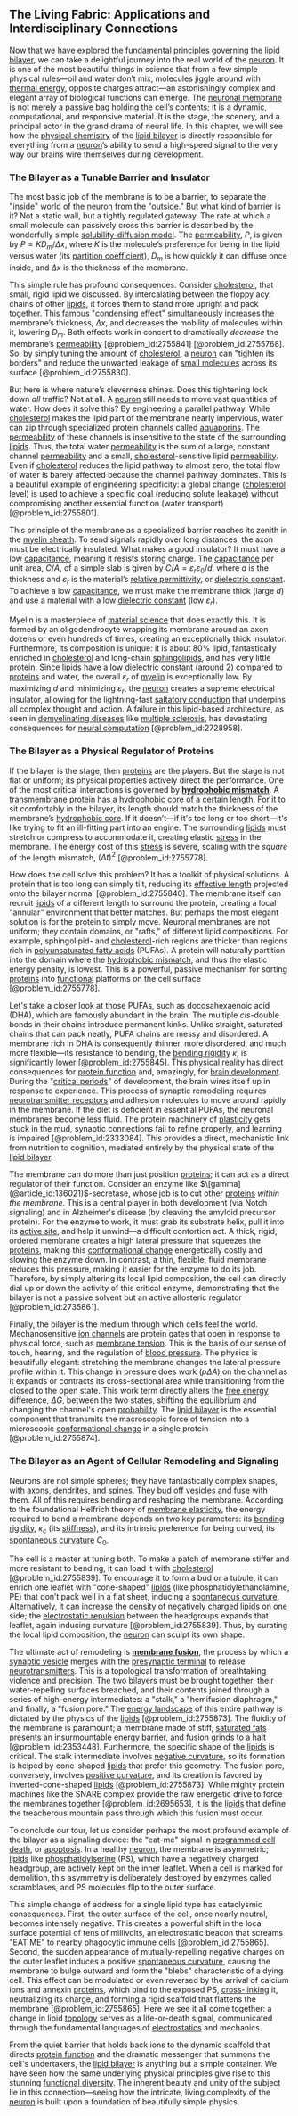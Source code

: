 ## The Living Fabric: Applications and Interdisciplinary Connections

Now that we have explored the fundamental principles governing the [lipid bilayer](@article_id:135919), we can take a delightful journey into the real world of the [neuron](@article_id:147606). It is one of the most beautiful things in science that from a few simple physical rules—oil and water don’t mix, molecules jiggle around with [thermal energy](@article_id:137233), opposite charges attract—an astonishingly complex and elegant array of biological functions can emerge. The [neuronal membrane](@article_id:181578) is not merely a passive bag holding the cell’s contents; it is a dynamic, computational, and responsive material. It is the stage, the scenery, and a principal actor in the grand drama of neural life. In this chapter, we will see how the [physical chemistry](@article_id:144726) of the [lipid bilayer](@article_id:135919) is directly responsible for everything from a [neuron](@article_id:147606)’s ability to send a high-speed signal to the very way our brains wire themselves during development.

### The Bilayer as a Tunable Barrier and Insulator

The most basic job of the membrane is to be a barrier, to separate the "inside" world of the [neuron](@article_id:147606) from the "outside." But what kind of barrier is it? Not a static wall, but a tightly regulated gateway. The rate at which a small molecule can passively cross this barrier is described by the wonderfully simple [solubility-diffusion model](@article_id:173596). The [permeability](@article_id:154065), $P$, is given by $P = K D_m / \Delta x$, where $K$ is the molecule’s preference for being in the lipid versus water (its [partition coefficient](@article_id:176919)), $D_m$ is how quickly it can diffuse once inside, and $\Delta x$ is the thickness of the membrane.

This simple rule has profound consequences. Consider [cholesterol](@article_id:138977), that small, rigid lipid we discussed. By intercalating between the floppy acyl chains of other [lipids](@article_id:142830), it forces them to stand more upright and pack together. This famous "condensing effect" simultaneously increases the membrane’s thickness, $\Delta x$, and decreases the mobility of molecules within it, lowering $D_m$. Both effects work in concert to dramatically *decrease* the membrane’s [permeability](@article_id:154065) [@problem_id:2755841] [@problem_id:2755768]. So, by simply tuning the amount of [cholesterol](@article_id:138977), a [neuron](@article_id:147606) can "tighten its borders" and reduce the unwanted leakage of [small molecules](@article_id:273897) across its surface [@problem_id:2755830].

But here is where nature’s cleverness shines. Does this tightening lock down *all* traffic? Not at all. A [neuron](@article_id:147606) still needs to move vast quantities of water. How does it solve this? By engineering a parallel pathway. While [cholesterol](@article_id:138977) makes the lipid part of the membrane nearly impervious, water can zip through specialized protein channels called [aquaporins](@article_id:138122). The [permeability](@article_id:154065) of these channels is insensitive to the state of the surrounding [lipids](@article_id:142830). Thus, the total water [permeability](@article_id:154065) is the sum of a large, constant channel [permeability](@article_id:154065) and a small, [cholesterol](@article_id:138977)-sensitive lipid [permeability](@article_id:154065). Even if [cholesterol](@article_id:138977) reduces the lipid pathway to almost zero, the total flow of water is barely affected because the channel pathway dominates. This is a beautiful example of engineering specificity: a global change ([cholesterol](@article_id:138977) level) is used to achieve a specific goal (reducing solute leakage) without compromising another essential function (water transport) [@problem_id:2755801].

This principle of the membrane as a specialized barrier reaches its zenith in the [myelin sheath](@article_id:149072). To send signals rapidly over long distances, the axon must be electrically insulated. What makes a good insulator? It must have a low [capacitance](@article_id:265188), meaning it resists storing charge. The [capacitance](@article_id:265188) per unit area, $C/A$, of a simple slab is given by $C/A = \varepsilon_r \varepsilon_0 / d$, where $d$ is the thickness and $\varepsilon_r$ is the material’s [relative permittivity](@article_id:267321), or [dielectric constant](@article_id:146220). To achieve a low [capacitance](@article_id:265188), we must make the membrane thick (large $d$) and use a material with a low [dielectric constant](@article_id:146220) (low $\varepsilon_r$).

Myelin is a masterpiece of [material science](@article_id:151732) that does exactly this. It is formed by an oligodendrocyte wrapping its membrane around an axon dozens or even hundreds of times, creating an exceptionally thick insulator. Furthermore, its composition is unique: it is about $80\%$ lipid, fantastically enriched in [cholesterol](@article_id:138977) and long-chain [sphingolipids](@article_id:170807), and has very little protein. Since [lipids](@article_id:142830) have a low [dielectric constant](@article_id:146220) (around $2$) compared to [proteins](@article_id:264508) and water, the overall $\varepsilon_r$ of [myelin](@article_id:152735) is exceptionally low. By maximizing $d$ and minimizing $\varepsilon_r$, the [neuron](@article_id:147606) creates a supreme electrical insulator, allowing for the lightning-fast [saltatory conduction](@article_id:135985) that underpins all complex thought and action. A failure in this lipid-based architecture, as seen in [demyelinating diseases](@article_id:154239) like [multiple sclerosis](@article_id:165143), has devastating consequences for [neural computation](@article_id:153564) [@problem_id:2728958].

### The Bilayer as a Physical Regulator of Proteins

If the bilayer is the stage, then [proteins](@article_id:264508) are the players. But the stage is not flat or uniform; its physical properties actively direct the performance. One of the most critical interactions is governed by **[hydrophobic mismatch](@article_id:173490)**. A [transmembrane protein](@article_id:175723) has a [hydrophobic core](@article_id:193212) of a certain length. For it to sit comfortably in the bilayer, its length should match the thickness of the membrane’s [hydrophobic core](@article_id:193212). If it doesn’t—if it's too long or too short—it's like trying to fit an ill-fitting part into an engine. The surrounding [lipids](@article_id:142830) must stretch or compress to accommodate it, creating elastic [stress](@article_id:161554) in the membrane. The energy cost of this [stress](@article_id:161554) is severe, scaling with the *square* of the length mismatch, $(\Delta t)^2$ [@problem_id:2755778].

How does the cell solve this problem? It has a toolkit of physical solutions. A protein that is too long can simply tilt, reducing its [effective length](@article_id:183867) projected onto the bilayer normal [@problem_id:2755840]. The membrane itself can recruit [lipids](@article_id:142830) of a different length to surround the protein, creating a local "annular" environment that better matches. But perhaps the most elegant solution is for the protein to simply move. Neuronal membranes are not uniform; they contain domains, or "rafts," of different lipid compositions. For example, sphingolipid- and [cholesterol](@article_id:138977)-rich regions are thicker than regions rich in [polyunsaturated fatty acids](@article_id:180483) (PUFAs). A protein will naturally partition into the domain where the [hydrophobic mismatch](@article_id:173490), and thus the elastic energy penalty, is lowest. This is a powerful, passive mechanism for sorting [proteins](@article_id:264508) into [functional](@article_id:146508) platforms on the cell surface [@problem_id:2755778].

Let's take a closer look at those PUFAs, such as docosahexaenoic acid (DHA), which are famously abundant in the brain. The multiple *cis*-double bonds in their chains introduce permanent kinks. Unlike straight, saturated chains that can pack neatly, PUFA chains are messy and disordered. A membrane rich in DHA is consequently thinner, more disordered, and much more flexible—its resistance to bending, the [bending rigidity](@article_id:197585) $\kappa$, is significantly lower [@problem_id:2755845]. This physical reality has direct consequences for [protein function](@article_id:171529) and, amazingly, for [brain development](@article_id:265050). During the "[critical periods](@article_id:170852)" of development, the brain wires itself up in response to experience. This process of synaptic remodeling requires [neurotransmitter receptors](@article_id:164555) and adhesion molecules to move around rapidly in the membrane. If the diet is deficient in essential PUFAs, the neuronal membranes become less fluid. The protein machinery of [plasticity](@article_id:166257) gets stuck in the mud, synaptic connections fail to refine properly, and learning is impaired [@problem_id:2333084]. This provides a direct, mechanistic link from nutrition to cognition, mediated entirely by the physical state of the [lipid bilayer](@article_id:135919).

The membrane can do more than just position [proteins](@article_id:264508); it can act as a direct regulator of their function. Consider an enzyme like $\[gamma](@article_id:136021)$-secretase, whose job is to cut other [proteins](@article_id:264508) *within the membrane*. This is a central player in both development (via Notch signaling) and in Alzheimer's disease (by cleaving the amyloid precursor protein). For the enzyme to work, it must grab its substrate helix, pull it into its [active site](@article_id:135982), and help it unwind—a difficult contortion act. A thick, rigid, ordered membrane creates a high lateral pressure that squeezes the [proteins](@article_id:264508), making this [conformational change](@article_id:185177) energetically costly and slowing the enzyme down. In contrast, a thin, flexible, fluid membrane reduces this pressure, making it easier for the enzyme to do its job. Therefore, by simply altering its local lipid composition, the cell can directly dial up or down the activity of this critical enzyme, demonstrating that the bilayer is not a passive solvent but an active allosteric regulator [@problem_id:2735861].

Finally, the bilayer is the medium through which cells feel the world. Mechanosensitive [ion channels](@article_id:143768) are protein gates that open in response to physical force, such as [membrane tension](@article_id:152776). This is the basis of our sense of touch, hearing, and the regulation of [blood pressure](@article_id:177402). The physics is beautifully elegant: stretching the membrane changes the lateral pressure profile within it. This change in pressure does work ($p \Delta A$) on the channel as it expands or contracts its cross-sectional area while transitioning from the closed to the open state. This work term directly alters the [free energy](@article_id:139357) difference, $\Delta G$, between the two states, shifting the [equilibrium](@article_id:144554) and changing the channel's open [probability](@article_id:263106). The [lipid bilayer](@article_id:135919) is the essential component that transmits the macroscopic force of tension into a microscopic [conformational change](@article_id:185177) in a single protein [@problem_id:2755874].

### The Bilayer as an Agent of Cellular Remodeling and Signaling

Neurons are not simple spheres; they have fantastically complex shapes, with [axons](@article_id:192835), [dendrites](@article_id:159009), and spines. They bud off [vesicles](@article_id:190250) and fuse with them. All of this requires bending and reshaping the membrane. According to the foundational Helfrich theory of [membrane elasticity](@article_id:174028), the energy required to bend a membrane depends on two key parameters: its [bending rigidity](@article_id:197585), $\kappa_c$ (its [stiffness](@article_id:141521)), and its intrinsic preference for being curved, its [spontaneous curvature](@article_id:185306) $C_0$.

The cell is a master at tuning both. To make a patch of membrane stiffer and more resistant to bending, it can load it with [cholesterol](@article_id:138977) [@problem_id:2755839]. To encourage it to form a bud or a tubule, it can enrich one leaflet with "cone-shaped" [lipids](@article_id:142830) (like phosphatidylethanolamine, PE) that don’t pack well in a flat sheet, inducing a [spontaneous curvature](@article_id:185306). Alternatively, it can increase the density of negatively charged [lipids](@article_id:142830) on one side; the [electrostatic repulsion](@article_id:161634) between the headgroups expands that leaflet, again inducing curvature [@problem_id:2755839]. Thus, by curating the local lipid composition, the [neuron](@article_id:147606) can sculpt its own shape.

The ultimate act of remodeling is **[membrane fusion](@article_id:151863)**, the process by which a [synaptic vesicle](@article_id:176703) merges with the [presynaptic terminal](@article_id:169059) to release [neurotransmitters](@article_id:156019). This is a topological transformation of breathtaking violence and precision. The two bilayers must be brought together, their water-repelling surfaces breached, and their contents joined through a series of high-energy intermediates: a "stalk," a "hemifusion diaphragm," and finally, a "fusion pore." The [energy landscape](@article_id:147232) of this entire pathway is dictated by the physics of the [lipids](@article_id:142830) [@problem_id:2755873]. The fluidity of the membrane is paramount; a membrane made of stiff, [saturated fats](@article_id:169957) presents an insurmountable [energy barrier](@article_id:272089), and fusion grinds to a halt [@problem_id:2353448]. Furthermore, the specific shape of the [lipids](@article_id:142830) is critical. The stalk intermediate involves [negative curvature](@article_id:158841), so its formation is helped by cone-shaped [lipids](@article_id:142830) that prefer this geometry. The fusion pore, conversely, involves [positive curvature](@article_id:268726), and its creation is favored by inverted-cone-shaped [lipids](@article_id:142830) [@problem_id:2755873]. While mighty protein machines like the SNARE complex provide the raw energetic drive to force the membranes together [@problem_id:2695653], it is the [lipids](@article_id:142830) that define the treacherous mountain pass through which this fusion must occur.

To conclude our tour, let us consider perhaps the most profound example of the bilayer as a signaling device: the "eat-me" signal in [programmed cell death](@article_id:145022), or [apoptosis](@article_id:139220). In a healthy [neuron](@article_id:147606), the membrane is asymmetric; [lipids](@article_id:142830) like [phosphatidylserine](@article_id:172024) (PS), which have a negatively charged headgroup, are actively kept on the inner leaflet. When a cell is marked for demolition, this asymmetry is deliberately destroyed by enzymes called scramblases, and PS molecules flip to the outer surface.

This simple change of address for a single lipid type has cataclysmic consequences. First, the outer surface of the cell, once nearly neutral, becomes intensely negative. This creates a powerful shift in the local surface potential of tens of millivolts, an electrostatic beacon that screams "EAT ME" to nearby phagocytic immune cells [@problem_id:2755865]. Second, the sudden appearance of mutually-repelling negative charges on the outer leaflet induces a positive [spontaneous curvature](@article_id:185306), causing the membrane to bulge outward and form the "blebs" characteristic of a dying cell. This effect can be modulated or even reversed by the arrival of calcium ions and annexin [proteins](@article_id:264508), which bind to the exposed PS, [cross-linking](@article_id:181538) it, neutralizing its charge, and forming a rigid scaffold that flattens the membrane [@problem_id:2755865]. Here we see it all come together: a change in lipid [topology](@article_id:136485) serves as a life-or-death signal, communicated through the fundamental languages of [electrostatics](@article_id:139995) and mechanics.

From the quiet barrier that holds back ions to the dynamic scaffold that directs [protein function](@article_id:171529) and the dramatic messenger that summons the cell's undertakers, the [lipid bilayer](@article_id:135919) is anything but a simple container. We have seen how the same underlying physical principles give rise to this stunning [functional diversity](@article_id:148092). The inherent beauty and unity of the subject lie in this connection—seeing how the intricate, living complexity of the [neuron](@article_id:147606) is built upon a foundation of beautifully simple physics.